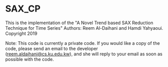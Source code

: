 # SAX_CP

This is the implementation of the "A Novel Trend based SAX Reduction Technique for Time Series"
Authors: Reem Al-Daihani and Hamdi Yahyaoui. Copyright 2019


Note: This code is currently a private code. If you would like a copy of the code, please send an email to the developer (reem.aldaihani@cs.ku.edu.kw), and she will reply to your email as soon as possible with the code.
